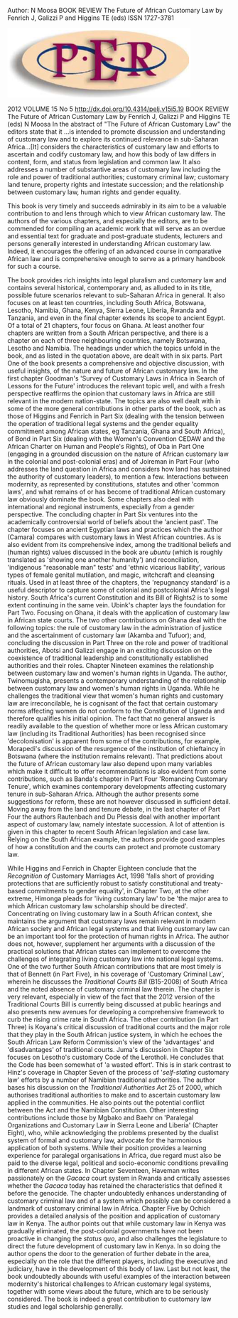 Author: N Moosa BOOK REVIEW
The Future of African Customary Law by Fenrich J, Galizzi P and Higgins TE (eds)
ISSN 1727-3781

![0_image_0.png](0_image_0.png)

2012 VOLUME 15 No 5 http://dx.doi.org/10.4314/pelj.v15i5.19 BOOK REVIEW
The Future of African Customary Law by Fenrich J, Galizzi P and Higgins TE (eds)
N Moosa In the abstract of "The Future of African Customary Law" the editors state that it
…is intended to promote discussion and understanding of customary law and to explore its continued relevance in sub-Saharan Africa…[It] considers the characteristics of customary law and efforts to ascertain and codify customary law, and how this body of law differs in content, form, and status from legislation and common law. It also addresses a number of substantive areas of customary law including the role and power of traditional authorities; customary criminal law; customary land tenure, property rights and intestate succession; and the relationship between customary law, human rights and gender equality.

This book is very timely and succeeds admirably in its aim to be a valuable contribution to and lens through which to view African customary law. The authors of the various chapters, and especially the editors, are to be commended for compiling an academic work that will serve as an overdue and essential text for graduate and post-graduate students, lecturers and persons generally interested in understanding African customary law. Indeed, it encourages the offering of an advanced course in comparative African law and is comprehensive enough to serve as a primary handbook for such a course.

The book provides rich insights into legal pluralism and customary law and contains several historical, contemporary and, as alluded to in its title, possible future scenarios relevant to sub-Saharan Africa in general. It also focuses on at least ten countries, including South Africa, Botswana, Lesotho, Namibia, Ghana, Kenya, Sierra Leone, Liberia, Rwanda and Tanzania, and even in the final chapter extends its scope to ancient Egypt. Of a total of 21 chapters, four focus on Ghana. At least another four chapters are written from a South African perspective, and there is a chapter on each of three neighbouring countries, namely Botswana, Lesotho and Namibia. The headings under which the topics unfold in the book, and as listed in the quotation above, are dealt with in six parts. Part One of the book presents a comprehensive and objective discussion, with useful insights, of the nature and future of African customary law. In the first chapter Goodman's 'Survey of Customary Laws in Africa in Search of Lessons for the Future' introduces the relevant topic well, and with a fresh perspective reaffirms the opinion that customary laws in Africa are still relevant in the modern nation-state. The topics are also well dealt with in some of the more general contributions in other parts of the book, such as those of Higgins and Fenrich in Part Six (dealing with the tension between the operation of traditional legal systems and the gender equality commitment among African states, eg Tanzania, Ghana and South Africa), of Bond in Part Six (dealing with the Women's Convention CEDAW and the African Charter on Human and People's Rights), of Oba in Part One (engaging in a grounded discussion on the nature of African customary law in the colonial and post-colonial eras) and of Joireman in Part Four (who addresses the land question in Africa and considers how land has sustained the authority of customary leaders), to mention a few. Interactions between modernity, as represented by constitutions, statutes and other 'common laws', and what remains of or has become of traditional African customary law obviously dominate the book. Some chapters also deal with international and regional instruments, especially from a gender perspective. The concluding chapter in Part Six ventures into the academically controversial world of beliefs about the 'ancient past'. The chapter focuses on ancient Egyptian laws and practices which the author (Camara) compares with customary laws in West African countries. As is also evident from its comprehensive index, among the traditional beliefs and (human rights) values discussed in the book are *ubuntu* (which is roughly translated as 'showing one another humanity') and reconciliation, 'indigenous "reasonable man" tests' and 'ethnic vicarious liability', various types of female genital mutilation, and magic, witchcraft and cleansing rituals. Used in at least three of the chapters, the 'repugnancy standard' is a useful descriptor to capture some of colonial and postcolonial Africa's legal history. South Africa's current Constitution and its Bill of Rights2 is to some extent continuing in the same vein. Ubink's chapter lays the foundation for Part Two. Focusing on Ghana, it deals with the application of customary law in African state courts. The two other contributions on Ghana deal with the following topics: the rule of customary law in the administration of justice and the ascertainment of customary law (Akamba and Tufuor); and, concluding the discussion in Part Three on the role and power of traditional authorities, Abotsi and Galizzi engage in an exciting discussion on the coexistence of traditional leadership and constitutionally established authorities and their roles. Chapter Nineteen examines the relationship between customary law and women's human rights in Uganda. The author, Twinomugisha, presents a contemporary understanding of the relationship between customary law and women's human rights in Uganda. While he challenges the traditional view that women's human rights and customary law are irreconcilable, he is cognisant of the fact that certain customary norms affecting women do not conform to the Constitution of Uganda and therefore qualifies his initial opinion. The fact that no general answer is readily available to the question of whether more or less African customary law (including its Traditional Authorities) has been recognised since 'decolonisation' is apparent from some of the contributions, for example, Morapedi's discussion of the resurgence of the institution of chieftaincy in Botswana (where the institution remains relevant). That predictions about the future of African customary law also depend upon many variables which make it difficult to offer recommendations is also evident from some contributions, such as Banda's chapter in Part Four 'Romancing Customary Tenure', which examines contemporary developments affecting customary tenure in sub-Saharan Africa. Although the author presents some suggestions for reform, these are not however discussed in sufficient detail. Moving away from the land and tenure debate, in the last chapter of Part Four the authors Rautenbach and Du Plessis deal with another important aspect of customary law, namely intestate succession. A lot of attention is given in this chapter to recent South African legislation and case law. Relying on the South African example, the authors provide good examples of how a constitution and the courts can protect and promote customary law.

While Higgins and Fenrich in Chapter Eighteen conclude that the *Recognition of* Customary Marriages Act, 1998 'falls short of providing protections that are sufficiently robust to satisfy constitutional and treaty-based commitments to gender equality', in Chapter Two, at the other extreme, Himonga pleads for 'living customary law' to be 'the major area to which African customary law scholarship should be directed'. Concentrating on living customary law in a South African context, she maintains the argument that customary laws remain relevant in modern African society and African legal systems and that living customary law can be an important tool for the protection of human rights in Africa. The author does not, however, supplement her arguments with a discussion of the practical solutions that African states can implement to overcome the challenges of integrating living customary law into national legal systems. One of the two further South African contributions that are most timely is that of Bennett (in Part Five), in his coverage of 'Customary Criminal Law', wherein he discusses the *Traditional Courts Bill* (B15-2008) of South Africa and the noted absence of customary criminal law therein. The chapter is very relevant, especially in view of the fact that the 2012 version of the Traditional Courts Bill is currently being discussed at public hearings and also presents new avenues for developing a comprehensive framework to curb the rising crime rate in South Africa. The other contribution (in Part Three) is Koyana's critical discussion of traditional courts and the major role that they play in the South African justice system, in which he echoes the South African Law Reform Commission's view of the 'advantages' and 'disadvantages' of traditional courts. Juma's discussion in Chapter Six focuses on Lesotho's customary Code of the Lerotholi. He concludes that the Code has been somewhat of 'a wasted effort'. This is in stark contrast to Hinz's coverage in Chapter Seven of the process of '*self-stating* customary law' efforts by a number of Namibian traditional authorities. The author bases his discussion on the *Traditional Authorities Act* 25 of 2000, which authorises traditional authorities to make and to ascertain customary law applied in the communities. He also points out the potential conflict between the Act and the Namibian Constitution. Other interesting contributions include those by Mgbako and Baehr on 'Paralegal Organizations and Customary Law in Sierra Leone and Liberia' (Chapter Eight), who, while acknowledging the problems presented by the dualist system of formal and customary law, advocate for the harmonious application of both systems. While their position provides a learning experience for paralegal organisations in Africa, due regard must also be paid to the diverse legal, political and socio-economic conditions prevailing in different African states. In Chapter Seventeen, Haveman writes passionately on the *Gacaca* court system in Rwanda and critically assesses whether the *Gacaca* today has retained the characteristics that defined it before the genocide. The chapter undoubtedly enhances understanding of customary criminal law and of a system which possibly can be considered a landmark of customary criminal law in Africa. Chapter Five by Ochich provides a detailed analysis of the position and application of customary law in Kenya. The author points out that while customary law in Kenya was gradually eliminated, the post-colonial governments have not been proactive in changing the *status quo*, and also challenges the legislature to direct the future development of customary law in Kenya. In so doing the author opens the door to the generation of further debate in the area, especially on the role that the different players, including the executive and judiciary, have in the development of this body of law. Last but not least, the book undoubtedly abounds with useful examples of the interaction between modernity's historical challenges to African customary legal systems, together with some views about the future, which are to be seriously considered. The book is indeed a great contribution to customary law studies and legal scholarship generally.